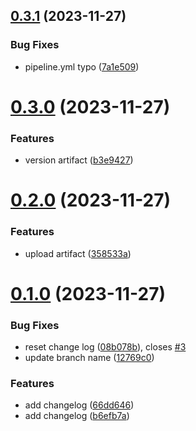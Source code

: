 ## [0.3.1](https://github.com/shelbielehto/greetings-ci/compare/v0.3.0...v0.3.1) (2023-11-27)


### Bug Fixes

* pipeline.yml typo ([7a1e509](https://github.com/shelbielehto/greetings-ci/commit/7a1e5099ffd73d552f0aef73502bb931d75ca10a))



# [0.3.0](https://github.com/shelbielehto/greetings-ci/compare/v0.2.0...v0.3.0) (2023-11-27)


### Features

* version artifact ([b3e9427](https://github.com/shelbielehto/greetings-ci/commit/b3e94270cf06848c34652064f85e59efba231f43))



# [0.2.0](https://github.com/shelbielehto/greetings-ci/compare/v0.1.0...v0.2.0) (2023-11-27)


### Features

* upload artifact ([358533a](https://github.com/shelbielehto/greetings-ci/commit/358533ab44e6bb2b1ab70f4eb2c74155b77dbd6e))



# [0.1.0](https://github.com/shelbielehto/greetings-ci/compare/b6efb7a32726a1915737b09770b4b75aa32edc75...v0.1.0) (2023-11-27)


### Bug Fixes

* reset change log ([08b078b](https://github.com/shelbielehto/greetings-ci/commit/08b078b5437cfdfb73a9da3becd01c0ff501c0da)), closes [#3](https://github.com/shelbielehto/greetings-ci/issues/3)
* update branch name ([12769c0](https://github.com/shelbielehto/greetings-ci/commit/12769c0707aca05fcfefdd610c26693903660add))


### Features

* add changelog ([66dd646](https://github.com/shelbielehto/greetings-ci/commit/66dd646402cb706bdb9687e3da9bee5d25faa28a))
* add changelog ([b6efb7a](https://github.com/shelbielehto/greetings-ci/commit/b6efb7a32726a1915737b09770b4b75aa32edc75))



